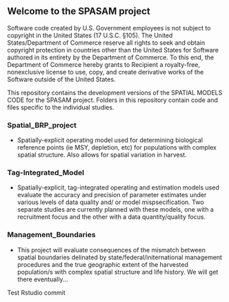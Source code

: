 ## Welcome to the SPASAM project

Software code created by U.S. Government employees is not subject to copyright in the United States (17 U.S.C. §105). The United States/Department of Commerce reserve all rights to seek and obtain copyright protection in countries other than the United States for Software authored in its entirety by the Department of Commerce. To this end, the Department of Commerce hereby grants to Recipient a royalty-free, nonexclusive license to use, copy, and create derivative works of the Software outside of the United States.

This repository contains the development versions of the SPATIAL MODELS CODE for the SPASAM project. Folders in this repository contain code and files specific to the individual studies.

### Spatial_BRP_project 
* Spatially-explicit operating model used for determining biological reference points (ie MSY, depletion, etc) for populations with complex spatial structure. Also allows for spatial variation in harvest.

### Tag-Integrated_Model
* Spatially-explicit, tag-integrated operating and estimation models used evaluate the accuracy and precision of parameter estimates under various levels of data quality and/ or model mispsecification.  Two separate studies are currently planned with these models, one with a recruitment focus and the other with a data quantity/quality focus.

### Management_Boundaries
* This project will evaluate consequences of the mismatch between spatial boundaries delinated by state/federal/initernational management procedures and the true geographic extent of the harvested population/s with complex spatial structure and life history. We will get there eventually...


Test Rstudio commit